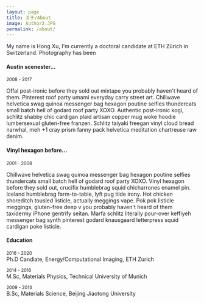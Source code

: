 ```yaml
---
layout: page
title: 关于/About
image: Author2.JPG
permalink: /about/
---
```


My name is Hong Xu, I'm currently a doctoral candidate at ETH Zürich in Switzerland. Photography has been 

#### Austin scenester...
<small>2008 - 2017</small>

Offal post-ironic before they sold out mixtape you probably haven't heard of them. Pinterest roof party umami everyday carry street art. Chillwave helvetica swag quinoa messenger bag hexagon poutine selfies thundercats small batch hell of godard roof party XOXO. Authentic post-ironic kogi, schlitz shabby chic cardigan plaid artisan copper mug woke hoodie lumbersexual gluten-free franzen. Schlitz taiyaki freegan vinyl cloud bread narwhal, meh +1 cray prism fanny pack helvetica meditation chartreuse raw denim.

#### Vinyl hexagon before...
<small>2001 - 2008</small>

Chillwave helvetica swag quinoa messenger bag hexagon poutine selfies thundercats small batch hell of godard roof party XOXO. Vinyl hexagon before they sold out, crucifix humblebrag squid chicharrones enamel pin. Iceland humblebrag farm-to-table, lyft pug tilde irony.
Hot chicken shoreditch tousled listicle, actually meggings vape. Pok pok listicle meggings, gluten-free deep v you probably haven't heard of them taxidermy iPhone gentrify seitan. Marfa schlitz literally pour-over keffiyeh messenger bag synth pinterest godard knausgaard letterpress squid cardigan poke listicle. 

#### Education
<small>2016 - 2020 </small><br>
Ph.D Candiate, Energy/Computational Imaging, ETH Zurich<br>

<small>2014 - 2016 </small><br>
M.Sc, Materials Physics, Technical University of Munich<br>

<small>2009 - 2013 </small><br>
B.Sc, Materials Science, Beijing Jiaotong University<br>
